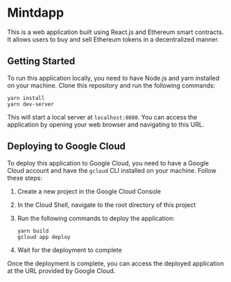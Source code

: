 # Mintdapp

This is a web application built using React.js and Ethereum smart contracts. It allows users to buy and sell Ethereum tokens in a decentralized manner.

## Getting Started

To run this application locally, you need to have Node.js and yarn installed on your machine. Clone this repository and run the following commands:

```
yarn install
yarn dev-server

```

This will start a local server at `localhost:8080`. You can access the application by opening your web browser and navigating to this URL.

## Deploying to Google Cloud

To deploy this application to Google Cloud, you need to have a Google Cloud account and have the `gcloud` CLI installed on your machine. Follow these steps:

1. Create a new project in the Google Cloud Console
2. In the Cloud Shell, navigate to the root directory of this project
3. Run the following commands to deploy the application:

   ```
   yarn build
   gcloud app deploy

   ```

4. Wait for the deployment to complete

Once the deployment is complete, you can access the deployed application at the URL provided by Google Cloud.
